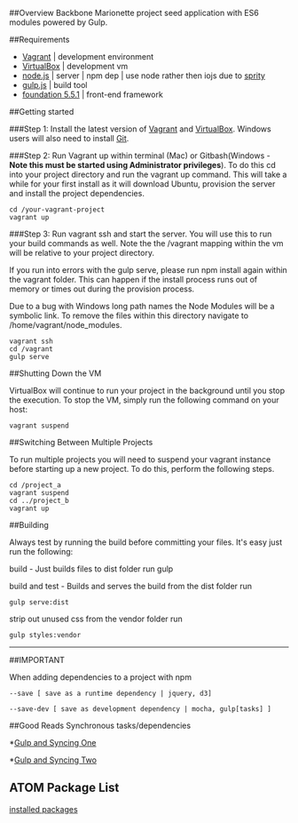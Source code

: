 ##Overview
Backbone Marionette project seed application with ES6 modules powered by Gulp.

##Requirements
* [Vagrant](https://www.vagrantup.com/) | development environment
* [VirtualBox](https://www.virtualbox.org/wiki/Downloads) | development vm
* [node.js](https://nodejs.org/) | server | npm dep | use node rather then iojs due to [sprity](https://www.npmjs.com/package/sprity)
* [gulp.js](http://gulpjs.com/) | build tool
* [foundation 5.5.1](http://foundation.zurb.com/) | front-end framework

##Getting started

###Step 1:
Install the latest version of [Vagrant](https://www.vagrantup.com/) and [VirtualBox](https://www.virtualbox.org/wiki/Downloads). Windows users will also need to install [Git](https://git-scm.com/download/win).

###Step 2:
Run Vagrant up within terminal (Mac) or Gitbash(Windows - **Note this must be started using Administrator privileges**). To do this cd into your project directory and run the vagrant up command. This will take a while for your first install as it will download Ubuntu, provision the server and install the project dependencies.

    cd /your-vagrant-project
    vagrant up

###Step 3:
Run vagrant ssh and start the server. You will use this to run your build commands as well. Note the the /vagrant mapping within the vm will be relative to your project directory.

If you run into errors with the gulp serve, please run npm install again within the vagrant folder. This can happen if the install process runs out of memory or times out during the provision process.

Due to a bug with Windows long path names the Node Modules will be a symbolic link. To remove the files within this directory navigate to /home/vagrant/node_modules.

    vagrant ssh
    cd /vagrant
    gulp serve

##Shutting Down the VM

VirtualBox will continue to run your project in the background until you stop the execution. To stop the VM, simply run the following command on your host:

    vagrant suspend

##Switching Between Multiple Projects

To run multiple projects you will need to suspend your vagrant instance before starting up a new project. To do this, perform the following steps.

    cd /project_a
    vagrant suspend
    cd ../project_b
    vagrant up

##Building

Always test by running the build before committing your files. It's easy just run the following:

build - Just builds files to dist folder
run
    gulp

build and test - Builds and serves the build from the dist folder
run

    gulp serve:dist

strip out unused css from the vendor folder
run

    gulp styles:vendor
-------------------------------
##IMPORTANT


When adding dependencies to a project with npm

    --save [ save as a runtime dependency | jquery, d3]

    --save-dev [ save as development dependency | mocha, gulp[tasks] ]

##Good Reads
Synchronous tasks/dependencies

  *[Gulp and Syncing One](https://cameronspear.com/blog/handling-sync-tasks-with-gulp-js/)

  *[Gulp and Syncing Two](http://schickling.me/synchronous-tasks-gulp/)

## ATOM Package List

[installed packages](https://discuss.atom.io/t/installed-packages-list-into-single-file/12227)